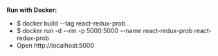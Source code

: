 **Run with Docker:**

* $ docker build --tag react-redux-prob .
* $ docker run -d --rm -p 5000:5000 --name react-redux-prob react-redux-prob
* Open http://localhost:5000